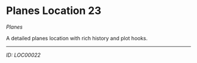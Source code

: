 # Planes Location 23

*Planes*

A detailed planes location with rich history and plot hooks.

---
*ID: LOC00022*